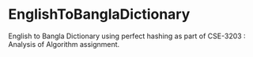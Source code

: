 # EnglishToBanglaDictionary
English to Bangla Dictionary using perfect hashing as part of CSE-3203 : Analysis of Algorithm assignment.
